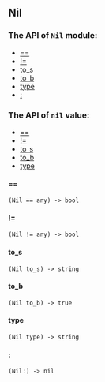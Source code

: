 Nil
-

### The API of `Nil` module:

+ [==](#==)
+ [!=](#!=)
+ [to_s](#to_s)
+ [to_b](#to_b)
+ [type](#type)
+ [:](#:)

### The API of `nil` value:

+ [==](#==)
+ [!=](#!=)
+ [to_s](#to_s)
+ [to_b](#to_b)
+ [type](#type)


#### ==

```aquarius
(Nil == any) -> bool
```

#### !=

```aquarius
(Nil != any) -> bool
```

#### to_s

```aquarius
(Nil to_s) -> string
```

#### to_b

```aquarius
(Nil to_b) -> true
```

#### type

```aquarius
(Nil type) -> string
```

#### :

```aquarius
(Nil:) -> nil
```